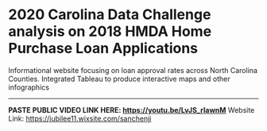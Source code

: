 # 2020 Carolina Data Challenge analysis on 2018 HMDA Home Purchase Loan Applications

Informational website focusing on loan approval rates across North Carolina Counties. Integrated Tableau to produce interactive maps and other infographics

---

**PASTE PUBLIC VIDEO LINK HERE: https://youtu.be/LvJS_rIawnM**
Website Link: https://jubilee11.wixsite.com/sanchenji


 
